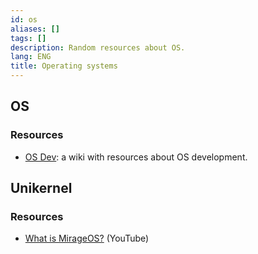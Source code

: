 ```yaml
---
id: os
aliases: []
tags: []
description: Random resources about OS.
lang: ENG
title: Operating systems
---
```


## OS

### Resources

- [OS Dev](https://wiki.osdev.org/Expanded_Main_Page): a wiki with resources about OS development.

## Unikernel

### Resources

- [What is MirageOS?](https://www.youtube.com/watch?app=desktop&v=aQuEu9bpnVY) (YouTube)


